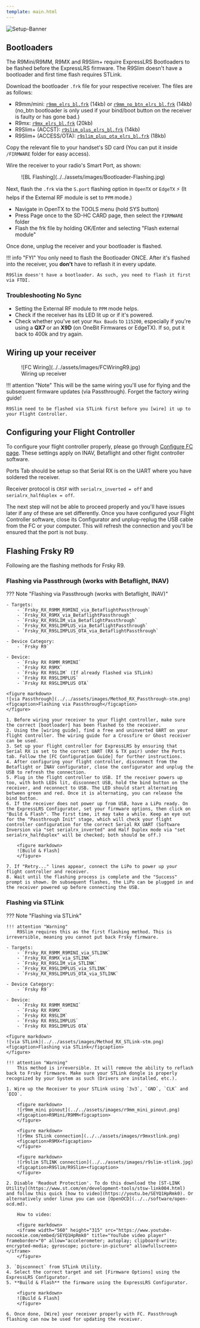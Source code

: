 ```yaml
---
template: main.html
---
```


![Setup-Banner](https://raw.githubusercontent.com/ExpressLRS/ExpressLRS-hardware/master/img/quick-start.png)

## Bootloaders

The R9Mini/R9MM, R9MX and R9Slim+ require ExpressLRS Bootloaders to be flashed before the ExpressLRS firmware. The R9Slim doesn't have a bootloader and first time flash requires STLink.

Download the bootloader `.frk` file for your respective receiver. The files are as follows:

- R9mm/mini: [`r9mm_elrs_bl.frk`](https://github.com/AlessandroAU/ExpressLRS/blob/master/src/bootloader/r9mm_elrs_bl.frk?raw=true) (14kb) or [`r9mm_no_btn_elrs_bl.frk`](https://github.com/ExpressLRS/ExpressLRS/raw/master/src/bootloader/r9mm_no_btn_elrs_bl.frk?raw=true) (14kb) (no_btn bootloader is only used if your bind/boot button on the receiver is faulty or has gone bad.)
- R9mx: [`r9mx_elrs_bl.frk`](https://github.com/ExpressLRS/ExpressLRS/blob/master/src/bootloader/r9mx_elrs_bl.frk?raw=true) (20kb)
- R9Slim+ (ACCST): [`r9slim_plus_elrs_bl.frk`](https://github.com/ExpressLRS/ExpressLRS/blob/master/src/bootloader/r9slim_plus_elrs_bl.frk?raw=true) (14kb)
- R9Slim+ (ACCESS/OTA): [`r9slim_plus_ota_elrs_bl.frk`](https://github.com/ExpressLRS/ExpressLRS/blob/master/src/bootloader/r9slim_plus_ota_elrs_bl.frk?raw=true) (18kb)

Copy the relevant file to your handset's SD card (You can put it inside `/FIRMWARE` folder for easy access).

Wire the receiver to your radio's Smart Port, as shown:

<figure markdown>
![BL Flashing](../../assets/images/Bootloader-Flashing.jpg)
</figure>

Next, flash the `.frk` via the `S.port` flashing option in `OpenTX` or `EdgeTX` :zap: (It helps if the External RF module is set to `PPM` mode.) 

- Navigate in OpenTX to the TOOLS menu (hold SYS button)
- Press Page once to the SD-HC CARD page, then select the `FIRMWARE` folder
- Flash the frk file by holding OK/Enter and selecting "Flash external module"

Once done, unplug the receiver and your bootloader is flashed.

!!! info "FYI"
    You only need to flash the Bootloader ONCE. After it's flashed into the receiver, you **don't** have to reflash it in every update.

    R9Slim doesn't have a bootloader. As such, you need to flash it first via FTDI.

### Troubleshooting No Sync

- Setting the External RF module to `PPM` mode helps.
- Check if the receiver has its LED lit up or if it's powered.
- Check whether you've set your `Max Bauds` to `115200`, especially if you're using a **QX7** or an **X9D** (on OneBit Firmwares or EdgeTX). If so, put it back to 400k and try again.

## Wiring up your receiver

<figure markdown>
![FC Wiring](../../assets/images/FCWiringR9.jpg)
<figcaption>Wiring up receiver</figcaption>
</figure>

!!! attention "Note"
    This will be the same wiring you'll use for flying and the subsequent firmware updates (via Passthrough). Forget the factory wiring guide!

    R9Slim need to be flashed via STLink first before you [wire] it up to your Flight Controller.

## Configuring your Flight Controller

To configure your flight controller properly, please go through [Configure FC page](configuring-fc.md). These settings apply on INAV, Betaflight and other flight controller software.

Ports Tab should be setup so that Serial RX is on the UART where you have soldered the receiver.

Receiver protocol is `CRSF` with `serialrx_inverted = off` and `serialrx_halfduplex = off`.

The next step will not be able to proceed properly and you'll have issues later if any of these are set differently. Once you have configured your Flight Controller software, close its Configurator and unplug-replug the USB cable from the FC or your computer. This will refresh the connection and you'll be ensured that the port is not busy.

## Flashing Frsky R9

Following are the flashing methods for Frsky R9.

### <span class="custom-heading" data-id="1">Flashing via Passthrough (works with Betaflight, INAV)</span>

??? Note "Flashing via Passthrough (works with Betaflight, INAV)"

    - Targets:
        - `Frsky_RX_R9MM_R9MINI_via_BetaflightPassthrough`
        - `Frsky_RX_R9MX_via_BetaflightPassthrough`
        - `Frsky_RX_R9SLIM_via_BetaflightPassthrough`
        - `Frsky_RX_R9SLIMPLUS_via_BetaflightPassthrough`
        - `Frsky_RX_R9SLIMPLUS_OTA_via_BetaflightPassthrough`

    - Device Category: 
        - `Frsky R9`

    - Device:
        - `Frsky RX R9MM R9MINI`
        - `Frsky RX R9MX`
        - `Frsky RX R9SLIM` (If already flashed via STLink)
        - `Frsky RX R9SLIMPLUS`
        - `Frsky RX R9SLIMPLUS OTA`

    <figure markdown>
    ![via Passthrough](../../assets/images/Method_RX_Passthrough-stm.png)
    <figcaption>Flashing via Passthrough</figcaption>
    </figure>

    1. Before wiring your receiver to your flight controller, make sure the correct [bootloader] has been flashed to the receiver.
    2. Using the [wiring guide], find a free and uninverted UART on your flight controller. The wiring guide for a Crossfire or Ghost receiver can be used.
    3. Set up your flight controller for ExpressLRS by ensuring that Serial RX is set to the correct UART (RX & TX pair) under the Ports tab. Follow the [FC Configuration Guide] for further instructions.
    4. After configuring your flight controller, disconnect from the Betaflight or INAV configurator, close the configurator and unplug the USB to refresh the connection.
    5. Plug in the flight controller to USB. If the receiver powers up too, with both LEDs lit, disconnect USB, hold the bind button on the receiver, and reconnect to USB. The LED should start alternating between green and red. Once it is alternating, you can release the bind button.
    6. If the receiver does not power up from USB, have a LiPo ready. On the ExpressLRS Configurator, set your firmware options, then click on "Build & Flash". The first time, it may take a while. Keep an eye out for the "Passthrough Init" stage, which will check your flight controller configuration for the correct Serial RX UART (Software Inversion via "set serialrx_inverted" and Half Duplex mode via "set serialrx_halfduplex" will be checked; both should be off.)
        
        <figure markdown>
        ![Build & Flash]
        </figure>
    
    7. If "Retry..." lines appear, connect the LiPo to power up your flight controller and receiver.
    8. Wait until the flashing process is complete and the "Success" prompt is shown. On subsequent flashes, the LiPo can be plugged in and the receiver powered up before connecting the USB.

### <span class="custom-heading" data-id="2">Flashing via STLink</span>

??? Note "Flashing via STLink"

    !!! attention "Warning"
        R9Slim requires this as the first flashing method. This is irreversible, meaning you cannot put back Frsky firmware.

    - Targets:
        - `Frsky_RX_R9MM_R9MINI_via_STLINK`
        - `Frsky_RX_R9MX_via_STLINK`
        - `Frsky_RX_R9SLIM_via_STLINK`
        - `Frsky_RX_R9SLIMPLUS_via_STLINK`
        - `Frsky_RX_R9SLIMPLUS_OTA_via_STLINK`

    - Device Category: 
        - `Frsky R9`

    - Device:
        - `Frsky RX R9MM R9MINI`
        - `Frsky RX R9MX`
        - `Frsky RX R9SLIM`
        - `Frsky RX R9SLIMPLUS`
        - `Frsky RX R9SLIMPLUS OTA`

    <figure markdown>
    ![via STLink](../../assets/images/Method_RX_STLink-stm.png)
    <figcaption>Flashing via STLink</figcaption>
    </figure>

    !!! attention "Warning"
        This method is irreversible. It will remove the ability to reflash back to Frsky firmware. Make sure your STLink dongle is properly recognized by your System as such (Drivers are installed, etc.).

    1. Wire up the Receiver to your STLink using `3v3`, `GND`, `CLK` and `DIO`. 

        <figure markdown>
        ![r9mm_mini pinout](../../assets/images/r9mm_mini_pinout.png)
        <figcaption>R9Mini/R9MM<figcaption>
        </figure>

        <figure markdown>
        ![r9mx STLink connection](../../assets/images/r9mxstlink.png)
        <figcaption>R9MX<figcaption>
        </figure>

        <figure markdown>
        ![r9slim STLINK connection](../../assets/images/r9slim-stlink.jpg)
        <figcaption>R9Slim/R9Slim+<figcaption>
        </figure>

    2. Disable 'Readout Protection'. To do this download the [ST-LINK Utility](https://www.st.com/en/development-tools/stsw-link004.html) and follow this quick [how to video](https://youtu.be/SEYQ1HpRmk0). Or alternatively under linux you can use [OpenOCD](../../software/open-ocd.md). 

        How to video:

        <figure markdown>
        <iframe width="560" height="315" src="https://www.youtube-nocookie.com/embed/SEYQ1HpRmk0" title="YouTube video player" frameborder="0" allow="accelerometer; autoplay; clipboard-write; encrypted-media; gyroscope; picture-in-picture" allowfullscreen></iframe>
        </figure>

    3. `Disconnect` from STLink Utility.
    4. Select the correct target and set [Firmware Options] using the ExpressLRS Configurator.
    5. **Build & Flash** the firmware using the ExpressLRS Configurator. 

        <figure markdown>
        ![Build & Flash]
        </figure>

    6. Once done, [Wire] your receiver properly with FC. Passthrough flashing can now be used for updating the receiver.

[Build & Flash]: ../../assets/images/BuildFlash.png
[Firmware Options]: ../firmware-options.md
[Wire]: #wiring-it-up
[bootloader]: #bootloaders
[FC Configuration Guide]: ./configuring-fc.md
[wiring guide]: #wiring-it-up

<script src="../../../assets/javascripts/admonition-enhancement.js"></script>